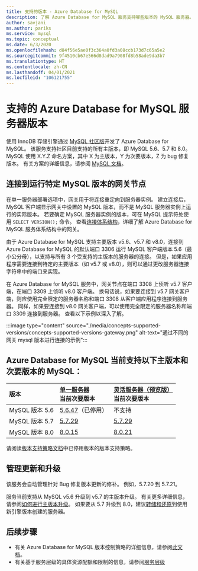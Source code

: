 ```yaml
---
title: 支持的版本 - Azure Database for MySQL
description: 了解 Azure Database for MySQL 服务支持哪些版本的 MySQL 服务器。
author: savjani
ms.author: pariks
ms.service: mysql
ms.topic: conceptual
ms.date: 6/3/2020
ms.openlocfilehash: d84f56e5ae0f3c364a0fd3a08ccb173d7c65a5e2
ms.sourcegitcommit: 9f4510cb67e566d8dad9a7908fd8b58ade9da3b7
ms.translationtype: HT
ms.contentlocale: zh-CN
ms.lasthandoff: 04/01/2021
ms.locfileid: "106121755"
---
```

# <a name="supported-azure-database-for-mysql-server-versions"></a>支持的 Azure Database for MySQL 服务器版本

使用 InnoDB 存储引擎通过 [MySQL 社区版](https://www.mysql.com/products/community/)开发了 Azure Database for MySQL。 该服务支持社区目前支持的所有主版本，即 MySQL 5.6、5.7 和 8.0。 MySQL 使用 X.Y.Z 命名方案，其中 X 为主版本，Y 为次要版本，Z 为 bug 修复版本。 有关方案的详细信息，请参阅 [MySQL 文档](https://dev.mysql.com/doc/refman/5.7/en/which-version.html)。



## <a name="connect-to-a-gateway-node-that-is-running-a-specific-mysql-version"></a>连接到运行特定 MySQL 版本的网关节点

在单一服务器部署选项中，网关用于将连接重定向到服务器实例。 建立连接后，MySQL 客户端显示网关中设置的 MySQL 版本，而不是 MySQL 服务器实例上运行的实际版本。 若要确定 MySQL 服务器实例的版本，可在 MySQL 提示符处使用 `SELECT VERSION();` 命令。 查看[连接体系结构](https://docs.microsoft.com/azure/mysql/concepts-connectivity-architecture#connectivity-architecture)，详细了解 Azure Database for MySQL 服务体系结构中的网关。

由于 Azure Database for MySQL 支持主要版本 v5.6、v5.7 和 v8.0，连接到 Azure Database for MySQL 的默认端口 3306 运行 MySQL 客户端版本 5.6（最小公分母），以支持与所有 3 个受支持的主版本的服务器的连接。 但是，如果应用程序需要连接到特定的主要版本（如 v5.7 或 v8.0），则可以通过更改服务器连接字符串中的端口来实现。

在 Azure Database for MySQL 服务中，网关节点在端口 3308 上侦听 v5.7 客户端，在端口 3309 上侦听 v8.0 客户端。 换句话说，如果要连接到 v5.7 网关客户端，则应使用完全限定的服务器名称和端口 3308 从客户端应用程序连接到服务器。 同样，如果要连接到 v8.0 网关客户端，可以使用完全限定的服务器名称和端口 3309 连接到服务器。 查看以下示例以深入了解。

:::image type="content" source="./media/concepts-supported-versions/concepts-supported-versions-gateway.png" alt-text="通过不同的网关 mysql 版本进行连接的示例":::


## <a name="azure-database-for-mysql-currently-supports-the-following-major-and-minor-versions-of-mysql"></a>Azure Database for MySQL 当前支持以下主版本和次要版本的 MySQL：


| 版本 | [单一服务器](overview.md) <br/> 当前次要版本 |[灵活服务器（预览版）](/../flexible-server/overview.md) <br/> 当前次要版本  |
|:-------------------|:-------------------------------------------|:---------------------------------------------|
|MySQL 版本 5.6 |  [5.6.47](https://dev.mysql.com/doc/relnotes/mysql/5.6/en/news-5-6-47.html)（已停用） | 不支持|
|MySQL 版本 5.7 | [5.7.29](https://dev.mysql.com/doc/relnotes/mysql/5.7/en/news-5-7-29.html) | [5.7.29](https://dev.mysql.com/doc/relnotes/mysql/5.7/en/news-5-7-29.html)|
|MySQL 版本 8.0 | [8.0.15](https://dev.mysql.com/doc/relnotes/mysql/8.0/en/news-8-0-15.html) | [8.0.21](https://dev.mysql.com/doc/relnotes/mysql/8.0/en/news-8-0-21.html)|

请阅读[版本支持策略文档](concepts-version-policy.md#retired-mysql-engine-versions-not-supported-in-azure-database-for-mysql)中已停用版本的版本支持策略。

## <a name="managing-updates-and-upgrades"></a>管理更新和升级
该服务会自动管理针对 Bug 修复版本更新的修补。 例如，5.7.20 到 5.7.21。  

服务当前支持从 MySQL v5.6 升级到 v5.7 的主版本升级。 有关更多详细信息，请参阅[如何进行主版本升级](how-to-major-version-upgrade.md)。 如果要从 5.7 升级到 8.0，建议[转储和还原](./concepts-migrate-dump-restore.md)到使用新引擎版本创建的服务器。

## <a name="next-steps"></a>后续步骤

- 有关 Azure Database for MySQL 版本控制策略的详细信息，请参阅[此文档](concepts-version-policy.md)。
- 有关基于服务层级的具体资源配额和限制的信息，请参阅[服务层级](./concepts-pricing-tiers.md)
